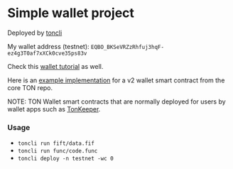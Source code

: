 # Simple wallet project

Deployed by [toncli](https://github.com/disintar/toncli)

My wallet address (testnet): `EQBO_BKSeVRZzRhfuj3hqF-ez4g3T0af7xXCk0cve35ps83v` 

Check this [wallet tutorial](https://ton-community.github.io/tutorials/01-wallet/) as well.

Here is an [example implementation](https://github.com/ton-blockchain/ton/blob/master/crypto/smartcont/wallet3-code.fc) for a v2 wallet smart contract from the core TON repo.

NOTE: TON Wallet smart contracts that are normally deployed for users by wallet apps such as [TonKeeper](https://tonkeeper.com/).

### Usage

- `toncli run fift/data.fif`
- `toncli run func/code.func`
- `toncli deploy -n testnet -wc 0`